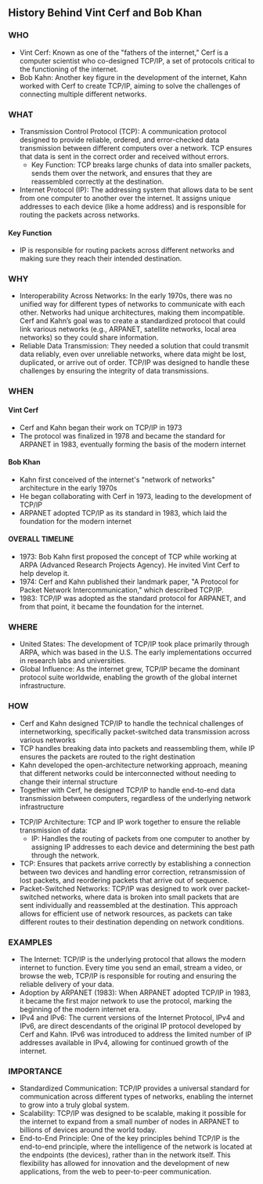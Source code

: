 ## History Behind Vint Cerf and Bob Khan
### WHO
- Vint Cerf: Known as one of the "fathers of the internet," Cerf is a computer scientist who co-designed TCP/IP, a set of protocols critical to the functioning of the internet.
- Bob Kahn: Another key figure in the development of the internet, Kahn worked with Cerf to create TCP/IP, aiming to solve the challenges of connecting multiple different networks.

### WHAT
- Transmission Control Protocol (TCP): A communication protocol designed to provide reliable, ordered, and error-checked data transmission between different computers over a network. TCP ensures that data is sent in the correct order and received without errors.
    - Key Function: TCP breaks large chunks of data into smaller packets, sends them over the network, and ensures that they are reassembled correctly at the destination.
- Internet Protocol (IP): The addressing system that allows data to be sent from one computer to another over the internet. It assigns unique addresses to each device (like a home address) and is responsible for routing the packets across networks.
#### Key Function
- IP is responsible for routing packets across different networks and making sure they reach their intended destination.

### WHY
- Interoperability Across Networks: In the early 1970s, there was no unified way for different types of networks to communicate with each other. Networks had unique architectures, making them incompatible. Cerf and Kahn’s goal was to create a standardized protocol that could link various networks (e.g., ARPANET, satellite networks, local area networks) so they could share information.
- Reliable Data Transmission: They needed a solution that could transmit data reliably, even over unreliable networks, where data might be lost, duplicated, or arrive out of order. TCP/IP was designed to handle these challenges by ensuring the integrity of data transmissions.

### WHEN
#### Vint Cerf
* Cerf and Kahn began their work on TCP/IP in 1973
* The protocol was finalized in 1978 and became the standard for ARPANET in 1983, eventually forming the basis of the modern internet
#### Bob Khan
* Kahn first conceived of the internet's "network of networks" architecture in the early 1970s
* He began collaborating with Cerf in 1973, leading to the development of TCP/IP
* ARPANET adopted TCP/IP as its standard in 1983, which laid the foundation for the modern internet
#### OVERALL TIMELINE
- 1973: Bob Kahn first proposed the concept of TCP while working at ARPA (Advanced Research Projects Agency). He invited Vint Cerf to help develop it.
- 1974: Cerf and Kahn published their landmark paper, "A Protocol for Packet Network Intercommunication," which described TCP/IP.
- 1983: TCP/IP was adopted as the standard protocol for ARPANET, and from that point, it became the foundation for the internet.
### WHERE
- United States: The development of TCP/IP took place primarily through ARPA, which was based in the U.S. The early implementations occurred in research labs and universities.
- Global Influence: As the internet grew, TCP/IP became the dominant protocol suite worldwide, enabling the growth of the global internet infrastructure.
### HOW
* Cerf and Kahn designed TCP/IP to handle the technical challenges of internetworking, specifically packet-switched data transmission across various networks
* TCP handles breaking data into packets and reassembling them, while IP ensures the packets are routed to the right destination
* Kahn developed the open-architecture networking approach, meaning that different networks could be interconnected without needing to change their internal structure
* Together with Cerf, he designed TCP/IP to handle end-to-end data transmission between computers, regardless of the underlying network infrastructure
- TCP/IP Architecture: TCP and IP work together to ensure the reliable transmission of data:
    - IP: Handles the routing of packets from one computer to another by assigning IP addresses to each device and determining the best path through the network.
- TCP: Ensures that packets arrive correctly by establishing a connection between two devices and handling error correction, retransmission of lost packets, and reordering packets that arrive out of sequence.
- Packet-Switched Networks: TCP/IP was designed to work over packet-switched networks, where data is broken into small packets that are sent individually and reassembled at the destination. This approach allows for efficient use of network resources, as packets can take different routes to their destination depending on network conditions.

### EXAMPLES
- The Internet: TCP/IP is the underlying protocol that allows the modern internet to function. Every time you send an email, stream a video, or browse the web, TCP/IP is responsible for routing and ensuring the reliable delivery of your data.
- Adoption by ARPANET (1983): When ARPANET adopted TCP/IP in 1983, it became the first major network to use the protocol, marking the beginning of the modern internet era.
- IPv4 and IPv6: The current versions of the Internet Protocol, IPv4 and IPv6, are direct descendants of the original IP protocol developed by Cerf and Kahn. IPv6 was introduced to address the limited number of IP addresses available in IPv4, allowing for continued growth of the internet.
### IMPORTANCE
- Standardized Communication: TCP/IP provides a universal standard for communication across different types of networks, enabling the internet to grow into a truly global system.
- Scalability: TCP/IP was designed to be scalable, making it possible for the internet to expand from a small number of nodes in ARPANET to billions of devices around the world today.
- End-to-End Principle: One of the key principles behind TCP/IP is the end-to-end principle, where the intelligence of the network is located at the endpoints (the devices), rather than in the network itself. This flexibility has allowed for innovation and the development of new applications, from the web to peer-to-peer communication.